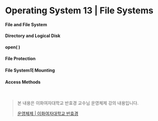# Operating System 13 | File Systems

#### File and File System

#### Directory and Logical Disk

#### open( )

#### File Protection

#### File System의 Mounting

#### Access Methods







<br>

> 본 내용은 이화여자대학교 반효경 교수님 운영체제 강의 내용입니다.
>
> [운영체제 | 이화여자대학교 반효경](http://www.kocw.net/home/search/kemView.do?kemId=1046323)

